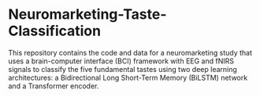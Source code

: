# Neuromarketing-Taste-Classification
This repository contains the code and data for a neuromarketing study that uses a brain-computer interface (BCI) framework with EEG and fNIRS signals to classify the five fundamental tastes using two deep learning architectures: a Bidirectional Long Short-Term Memory (BiLSTM) network and a Transformer encoder.
